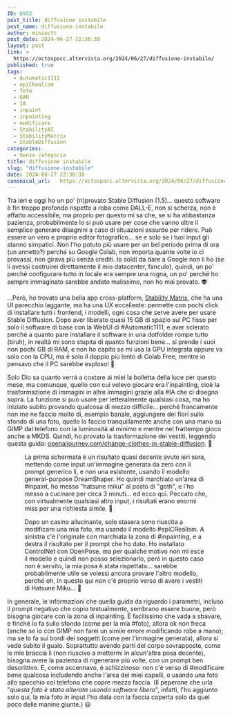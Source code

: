 ```yaml
---
ID: 6932
post_title: diffusione instabile
post_name: diffusione-instabile
author: minioctt
post_date: 2024-06-27 22:36:30
layout: post
link: >
  https://octospacc.altervista.org/2024/06/27/diffusione-instabile/
published: true
tags:
  - Automatic1111
  - epiCRealism
  - foto
  - GAN
  - IA
  - inpaint
  - inpainting
  - modificare
  - StabilityAI
  - StabilityMatrix
  - StableDiffusion
categories:
  - Senza categoria
title: diffusione instabile
slug: "diffusione-instabile"
date: 2024-06-27 22:36:30
canonical_url:   https://octospacc.altervista.org/2024/06/27/diffusione-instabile/
---
```

<!-- wp:paragraph -->
<p markdown="1">Tra ieri e oggi ho un po' (ri)provato Stable Diffusion (1.5)... questo software è fin troppo profondo rispetto a roba come DALL-E, non si scherza, non è affatto accessibile, ma proprio per questo mi sa che, se si ha abbastanza pazienza, probabilmente lo si può usare per cose che vanno oltre il semplice generare disegnini a caso di situazioni assurde per ridere. Può essere un vero e proprio editor fotografico... se e solo se i tuoi input gli stanno simpatici. Non l'ho potuto più usare per un bel periodo prima di ora (un annetto?) perché su Google Colab, non importa quante volte io ci provassi, non girava più senza crediti. Io soldi da dare a Google non li ho (se li avessi costruirei direttamente il mio datacenter, fanculo), quindi, un po' perché configurare tutto in locale era sempre una rogna, un po' perché ho sempre immaginato sarebbe andato malissimo, non ho mai provato. 👽️</p>
<!-- /wp:paragraph -->

<!-- wp:paragraph -->
<p markdown="1">...Però, ho trovato una bella app cross-platform, <a href="https://github.com/LykosAI/StabilityMatrix">Stability Matrix</a>, che ha una UI parecchio laggante, ma ha una UX eccellente: permette con pochi click di installare tutti i frontend, i modelli, ogni cosa che serve avere per usare Stable Diffusion. Dopo aver liberato quasi 15 GB di spazio sul PC fisso per solo il software di base con la WebUI di #Automatic1111, e aver sclerato perché a quanto pare installare il software in una dotfolder rompe tutto (bruh), in realtà mi sono stupita di quanto funzioni bene... si prende i suoi non pochi GB di RAM, e non ho capito se mi usa la GPU integrata oppure va solo con la CPU, ma è solo il doppio più lento di Colab Free, mentre io pensavo che il PC sarebbe esploso! 💖️</p>
<!-- /wp:paragraph -->

<!-- wp:paragraph -->
<p markdown="1">Solo Dio sa quanto verrà a costare ai miei la bolletta della luce per questo mese, ma comunque, quello con cui volevo giocare era l'inpainting, cioè la trasformazione di immagini in altre immagini grazie alla #IA che ci disegna sopra. La funzione si può usare per letteralmente qualsiasi cosa, ma ho iniziato subito provando qualcosa di mezzo difficile... perché francamente non me ne faccio molto di, esempio banale, aggiungere dei fiori sullo sfondo di una foto, quello lo faccio tranquillamente anche con una mano su GIMP dal telefono con la luminosità al minimo e mentre nel frattempo gioco anche a MKDS. Quindi, ho provato la trasformazione dei vestiti, leggendo questa guida: <a href="https://openaijourney.com/change-clothes-in-stable-diffusion/">openaijourney.com/change-clothes-in-stable-diffusion</a>. 🥻️</p>
<!-- /wp:paragraph -->

<!-- wp:paragraph -->
<p markdown="1"></p>
<!-- /wp:paragraph -->

<!-- wp:image {"id":6933,"sizeSlug":"large","linkDestination":"none"} -->
<figure class="wp-block-image size-large"><img src="https://octospacc.github.io/microblog-mirror/assets/uploads/2024/06/image-9-960x528.png" alt="" class="wp-image-6933"/><figcaption class="wp-element-caption">La prima schermata è un risultato quasi decente avuto ieri sera, mettendo come input un'immagine generata da zero con il prompt generico lì, e non una esistente, usando il modello general-purpose DreamShaper. Ho quindi marchiato un'area di #inpaint, ho messo "hatsune miku" al posto di "goth", e l'ho messo a cucinare per circa 3 minuti... ed ecco qui. Peccato che, con virtualmente qualsiasi altro input, i risultati erano enormi miss per una richiesta simile. 🤥️</figcaption></figure>
<!-- /wp:image -->

<!-- wp:paragraph -->
<p markdown="1"></p>
<!-- /wp:paragraph -->

<!-- wp:image {"id":6937,"sizeSlug":"large","linkDestination":"none"} -->
<figure class="wp-block-image size-large"><img src="https://octospacc.github.io/microblog-mirror/assets/uploads/2024/06/lolimoment-1-960x542.png" alt="" class="wp-image-6937"/><figcaption class="wp-element-caption">Dopo un casino allucinante, solo stasera sono riuscita a modificare una mia foto, ma usando il modello #epiCRealism. A sinistra c'è l'originale con marchiata la zona di #inpainting, e a destra il risultato per il prompt che ho dato. Ho installato ControlNet con OpenPose, ma per qualche motivo non mi esce il modello e quindi non posso selezionarlo, però in questo caso non è servito, la mia posa è stata rispettata... sarebbe probabilmente utile se volessi ancora provare l'altro modello, perché oh, in questo qui non c'è proprio verso di avere i vestiti di Hatsune Miku... 💎️</figcaption></figure>
<!-- /wp:image -->

<!-- wp:paragraph -->
<p markdown="1"></p>
<!-- /wp:paragraph -->

<!-- wp:paragraph -->
<p markdown="1">In generale, le informazioni che quella guida da riguardo i parametri, incluso il prompt negativo che copio testualmente, sembrano essere buone, però bisogna giocare con la zona di inpainting. È facilissimo che vada a sbavare, e finché lo fa sullo sfondo (come per la mia #foto), allora ok non freca (anche se io con GIMP non farei un simile errore modificando robe a mano); ma se lo fa sui bordi dei soggetti (come per l'immagine generata), allora si vede subito il guaio. Soprattutto avendo parti del corpo sovrapposte, come le mie braccia lì (non riuscivo a mettermi in alcun'altra posa decente), bisogna avere la pazienza di rigenerare più volte, con un prompt ben descrittivo. E, come accennavo, è schizzinoso: non c'è verso di #modificare bene qualcosa includendo anche l'area dei miei capelli, o usando una foto allo specchio col telefono che copre mezza faccia. (Il peperone che urla "<em>questa foto è stata alterata usando software libero</em>", infatti, l'ho aggiunto solo qui, la mia foto in input l'ho data con la faccia coperta solo da quel poco delle manine giunte.) 😃️</p>
<!-- /wp:paragraph -->